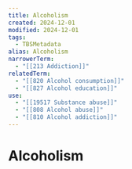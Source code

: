 ```yaml
---
title: Alcoholism
created: 2024-12-01
modified: 2024-12-01
tags:
  - TBSMetadata
alias: Alcoholism
narrowerTerm:
  - "[[213 Addiction]]"
relatedTerm:
  - "[[820 Alcohol consumption]]"
  - "[[827 Alcohol education]]"
use:
  - "[[19517 Substance abuse]]"
  - "[[808 Alcohol abuse]]"
  - "[[810 Alcohol addiction]]"
---
```

# Alcoholism
